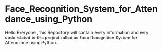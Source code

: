 # Face_Recognition_System_for_Attendance_using_Python
 Hello Everyone , this Repository will contain every information and evry code related to this project called as Face Recognition System for Attendance using Python. 
